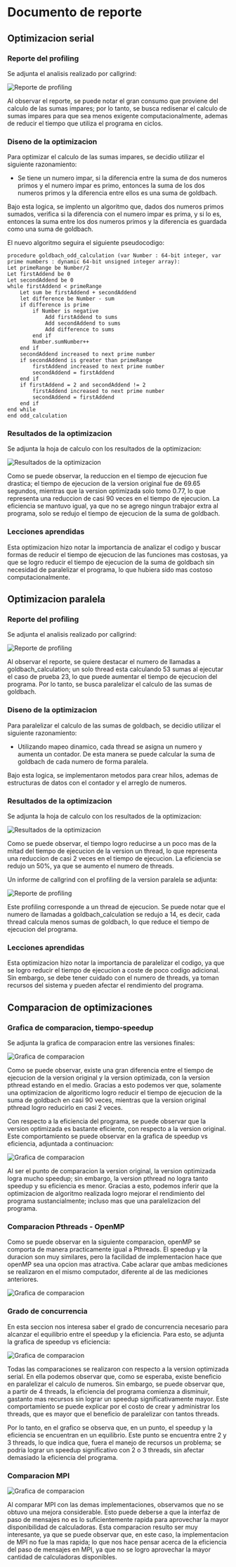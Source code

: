 # Documento de reporte


## Optimizacion serial


### Reporte del profiling


Se adjunta el analisis realizado por callgrind: 



![Reporte de profiling](img/CachegrindResult.png "Profiling de callgrind")


Al observar el reporte, se puede notar el gran consumo que proviene del calculo de las sumas impares; por lo tanto, se busca redisenar el calculo de sumas impares para que sea menos exigente computacionalmente, ademas de reducir el tiempo que utiliza el programa en ciclos.

### Diseno de la optimizacion 


Para optimizar el calculo de las sumas impares, se decidio utilizar el siguiente razonamiento: 


* Se tiene un numero impar, si la diferencia entre la suma de dos numeros primos y el numero impar es primo, entonces la suma de los dos numeros primos y la diferencia entre ellos es una suma de goldbach.



Bajo esta logica, se implento un algoritmo que, dados dos numeros primos sumados, verifica si la diferencia con el numero impar es prima, y si lo es, entonces la suma entre los dos numeros primos y la diferencia es guardada como una suma de goldbach.



El nuevo algoritmo seguira el siguiente pseudocodigo:


```
procedure goldbach_odd_calculation (var Number : 64-bit integer, var prime numbers : dynamic 64-bit unsigned integer array):
Let primeRange be Number/2
Let firstAddend be 0
Let secondAddend be 0
while firstAddend < primeRange
    Let sum be firstAddend + secondAddend
    let difference be Number - sum
    if difference is prime
        if Number is negative
            Add firstAddend to sums
            Add secondAddend to sums
            Add difference to sums
        end if
        Number.sumNumber++
    end if 
    secondAddend increased to next prime number
    if secondAddend is greater than primeRange
        firstAddend increased to next prime number
        secondAddend = firstAddend
    end if
    if firstAddend = 2 and secondAddend != 2
        firstAddend increased to next prime number
        secondAddend = firstAddend
    end if
end while
end odd_calculation
```


### Resultados de la optimizacion


Se adjunta la hoja de calculo con los resultados de la optimizacion:


![Resultados de la optimizacion](img/OptimizationResults.png "Resultados de la optimizacion")


Como se puede observar, la reduccion en el tiempo de ejecucion fue drastica; el tiempo de ejecucion de la version original fue de 69.65 segundos, mientras que la version optimizada solo tomo 0.77, lo que representa una reduccion de casi 90 veces en el tiempo de ejecucion. La eficiencia se mantuvo igual, ya que no se agrego ningun trabajor extra al programa, solo se redujo el tiempo de ejecucion de la suma de goldbach.


### Lecciones aprendidas


Esta optimizacion hizo notar la importancia de analizar el codigo y buscar formas de reducir el tiempo de ejecucion de las funciones mas costosas, ya que se logro reducir el tiempo de ejecucion de la suma de goldbach sin necesidad de paralelizar el programa, lo que hubiera sido mas costoso computacionalmente.


## Optimizacion paralela


### Reporte del profiling


Se adjunta el analisis realizado por callgrind:


![Reporte de profiling](img/CallgrindOneThread.png "Profiling de callgrind")


Al observar el reporte, se quiere destacar el numero de llamadas a goldbach_calculation; un solo thread esta calculando 53 sumas al ejecutar el caso de prueba 23, lo que puede aumentar el tiempo de ejecucion del programa. Por lo tanto, se busca paralelizar el calculo de las sumas de goldbach.


### Diseno de la optimizacion


Para paralelizar el calculo de las sumas de goldbach, se decidio utilizar el siguiente razonamiento:


* Utilizando mapeo dinamico, cada thread se asigna un numero y aumenta un contador. De esta manera se puede calcular la suma de goldbach de cada numero de forma paralela.


Bajo esta logica, se implementaron metodos para crear hilos, ademas de estructuras de datos con el contador y el arreglo de numeros.


### Resultados de la optimizacion


Se adjunta la hoja de calculo con los resultados de la optimizacion:


![Resultados de la optimizacion](img/OptimizationParallelResults.png "Resultados de la optimizacion")


Como se puede observar, el tiempo logro reducirse a un poco mas de la mitad del tiempo de ejecucion de la version un thread, lo que representa una reduccion de casi 2 veces en el tiempo de ejecucion. La eficiencia se redujo un 50%, ya que se aumento el numero de threads.


Un informe de callgrind con el profiling de la version paralela se adjunta: 


![Reporte de profiling](img/CachegrindParallelResult.png "Profiling de callgrind")


Este profiling corresponde a un thread de ejecucion. Se puede notar que el numero de llamadas a goldbach_calculation se redujo a 14, es decir, cada thread calcula menos sumas de goldbach, lo que reduce el tiempo de ejecucion del programa.


### Lecciones aprendidas


Esta optimizacion hizo notar la importancia de paralelizar el codigo, ya que se logro reducir el tiempo de ejecucion a coste de poco codigo adicional. Sin embargo, se debe tener cuidado con el numero de threads, ya toman recursos del sistema y pueden afectar el rendimiento del programa.


## Comparacion de optimizaciones


### Grafica de comparacion, tiempo-speedup


Se adjunta la grafica de comparacion entre las versiones finales:


![Grafica de comparacion](img/TiempoSpeedup.svg
 "Grafica de comparacion")


 Como se puede observar, existe una gran diferencia entre el tiempo de ejecucion de la version original y la version optimizada, con la version pthread estando en el medio. Gracias a esto podemos ver que, solamente una optimizacion de algoriticmo logro reducir el tiempo de ejecucion de la suma de goldbach en casi 90 veces, mientras que la version original pthread logro reducirlo en casi 2 veces.

 Con respecto a la eficiencia del programa, se puede observar que la version optimizada es bastante eficiente, con respecto a la version original. Este comportamiento se puede observar en la grafica de speedup vs eficiencia, adjuntada a continuacion:


![Grafica de comparacion](img/SpeedupvsEficienciaVer.svg "Grafica de comparacion")


Al ser el punto de comparacion la version original, la version optimizada logra mucho speedup; sin embargo, la version pthread no logra tanto speedup y su eficiencia es menor. Gracias a esto, podemos inferir que la optimizacion de algoritmo realizada logro mejorar el rendimiento del programa sustancialmente; incluso mas que una paralelizacion del programa.

### Comparacion Pthreads - OpenMP


Como se puede observar en la siguiente comparacion, openMP se comporta de manera practicamente igual a Pthreads. El speedup y la duracion son muy similares, pero la facilidad de implementacion hace que openMP sea una opcion mas atractiva. Cabe aclarar que ambas mediciones se realizaron en el mismo computador, diferente al de las mediciones anteriores.


![Grafica de comparacion](img/Optimization_Graph.svg "Grafica de comparacion")


### Grado de concurrencia


En esta seccion nos interesa saber el grado de concurrencia necesario para alcanzar el equilibrio entre el speedup y la eficiencia. Para esto, se adjunta la grafica de speedup vs eficiencia:


![Grafica de comparacion](img/SpeedEficiConcurrent.svg "Grafica de comparacion")


Todas las comparaciones se realizaron con respecto a la version optimizada serial. En ella podemos observar que, como se esperaba, existe beneficio en paralelizar el calculo de numeros. Sin embargo, se puede observar que, a partir de 4 threads, la eficiencia del programa comienza a disminuir, gastanto mas recursos sin lograr un speedup significativamente mayor. Este comportamiento se puede explicar por el costo de crear y administrar los threads, que es mayor que el beneficio de paralelizar con tantos threads.


Por lo tanto, en el grafico se observa que, en un punto, el speedup y la eficiencia se encuentran en un equilibrio. Este punto se encuentra entre 2 y 3 threads, lo que indica que, fuera el manejo de recursos un problema; se podria lograr un speedup significativo con 2 o 3 threads, sin afectar demasiado la eficiencia del programa.


### Comparacion MPI


![Grafica de comparacion](img/Optimization_Graph.svg "Grafica de comparacion")


Al comparar MPI con las demas implementaciones, observamos que no se obtuvo una mejora considerable. Esto puede deberse a que la interfaz de paso de mensajes no es lo suficientemente rapida para aprovechar la mayor disponibilidad de calculadoras. Esta comparacion resulto ser muy interesante, ya que se puede observar que, en este caso, la implementacion de MPI no fue la mas rapida; lo que nos hace pensar acerca de la eficiencia del paso de mensajes en MPI, ya que no se logro aprovechar la mayor cantidad de calculadoras disponibles.


